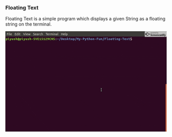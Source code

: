 ### Floating Text

Floating Text is a simple program which displays a given String as a floating string on the terminal.



![alt-text](https://github.com/PiyushBhangale/My-Python-Fun/blob/master/Floating-Text/ezgif.com-optimize.gif)
